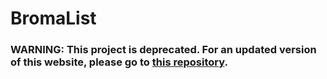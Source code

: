 # BromaList

### WARNING: This project is deprecated. For an updated version of this website, please go to [this repository](https://github.com/OmgRod/bindings-explorer).
